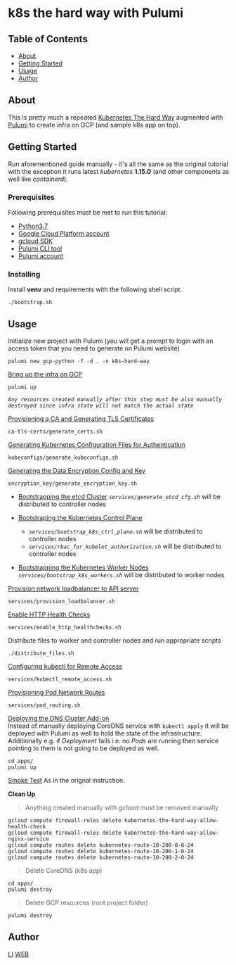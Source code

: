 # k8s the hard way with Pulumi

## Table of Contents
+ [About](#about)
+ [Getting Started](#getting_started)
+ [Usage](#usage)
+ [Author](#author)

## About <a name = "about"></a>
This is pretty much a repeated [Kubernetes The Hard Way](https://github.com/kelseyhightower/kubernetes-the-hard-way/) augmented with [Pulumi](https://www.pulumi.com/) to create infra on GCP (and sample k8s app on top).

## Getting Started <a name = "getting_started"></a>
Run aforementioned guide manually - it's all the same as the original tutorial with the exception it runs latest _kubernetes_ **1.15.0** (and other components as well like _containerd_).

### Prerequisites
Following prerequisites must be met to run this tutorial:
- [Python3.7](https://www.python.org/downloads/)
- [Google Cloud Platform account](https://cloud.google.com/gcp/getting-started/)
- [gcloud SDK](https://cloud.google.com/sdk/install)
- [Pulumi CLI tool](https://www.pulumi.com/docs/reference/install/)
- [Pulumi account](https://app.pulumi.com/signup)


### Installing

Install **venv** and requirements with the following shell script.
```shell-session
./bootstrap.sh
```

## Usage <a name = "usage"></a>

Initialize new project with Pulumi (you will get a prompt to login with an access token that you need to generate on Pulumi website)
```shell-session
pulumi new gcp-python -f -d . -n k8s-hard-way
```

[Bring up the infra on GCP](https://github.com/kelseyhightower/kubernetes-the-hard-way/blob/master/docs/03-compute-resources.md)
```shell-session
pulumi up
```

*`Any resources created manually after this step must be also manually destroyed since infra state will not match the actual state`*

[Provisioning a CA and Generating TLS Certificates](https://github.com/kelseyhightower/kubernetes-the-hard-way/blob/master/docs/04-certificate-authority.md)
```shell-session
ca-tls-certs/generate_certs.sh
```

[Generating Kubernetes Configuration Files for Authentication](https://github.com/kelseyhightower/kubernetes-the-hard-way/blob/master/docs/05-kubernetes-configuration-files.md)
```shell-session
kubeconfigs/generate_kubeconfigs.sh
```

[Generating the Data Encryption Config and Key](https://github.com/kelseyhightower/kubernetes-the-hard-way/blob/master/docs/06-data-encryption-keys.md)
```shell-session
encryption_key/generate_encryption_key.sh
```

* [Bootstrapping the etcd Cluster](https://github.com/kelseyhightower/kubernetes-the-hard-way/blob/master/docs/07-bootstrapping-etcd.md) *`services/generate_etcd_cfg.sh`* will be distributed to controller nodes

* [Bootstraping the Kubernetes Control Plane](https://github.com/kelseyhightower/kubernetes-the-hard-way/blob/master/docs/08-bootstrapping-kubernetes-controllers.md) 
    - *`services/bootstrap_k8s_ctrl_plane.sh`* will be distributed to controller nodes
    - *`services/rbac_for_kubelet_authorization.sh`* will be distributed to controller nodes

* [Bootstrapping the Kubernetes Worker Nodes](https://github.com/kelseyhightower/kubernetes-the-hard-way/blob/master/docs/09-bootstrapping-kubernetes-workers.md) *`services/bootstrap_k8s_workers.sh`* will be distributed to worker nodes

[Provision network loadbalancer to API server](https://github.com/kelseyhightower/kubernetes-the-hard-way/blob/master/docs/08-bootstrapping-kubernetes-controllers.md#provision-a-network-load-balancer)
```shell-session
services/provision_loadbalancer.sh
```

[Enable HTTP Health Checks](https://github.com/kelseyhightower/kubernetes-the-hard-way/blob/master/docs/08-bootstrapping-kubernetes-controllers.md#enable-http-health-checks)
```shell-session
services/enable_http_healthchecks.sh
```

Distribute files to worker and controller nodes and run appropriate scripts
```shell-session
./distribute_files.sh
```

[Configuring kubectl for Remote Access](https://github.com/kelseyhightower/kubernetes-the-hard-way/blob/master/docs/10-configuring-kubectl.md)
```shell-session
services/kubectl_remote_access.sh
```

[Provisioning Pod Network Routes](https://github.com/kelseyhightower/kubernetes-the-hard-way/blob/master/docs/11-pod-network-routes.md)
```shell-session
services/pod_routing.sh
```

[Deploying the DNS Cluster Add-on](https://github.com/kelseyhightower/kubernetes-the-hard-way/blob/master/docs/12-dns-addon.md)
<br/>Instead of manually deploying CoreDNS service with `kubectl apply` it will be deployed with Pulumi as well to hold the state of the infrastructure. Additionally e.g. if *Deployment* fails i.e. no *Pods* are running then service pointing to them is not going to be deployed as well.</br>
```shell-session
cd apps/
pulumi up
```

[Smoke Test](https://github.com/kelseyhightower/kubernetes-the-hard-way/blob/master/docs/13-smoke-test.md)
As in the orignal instruction.

**Clean Up**
>Anything created manually with *gcloud* must be removed manually
```shell-session
gcloud compute firewall-rules delete kubernetes-the-hard-way-allow-health-check
gcloud compute firewall-rules delete kubernetes-the-hard-way-allow-nginx-service
gcloud compute routes delete kubernetes-route-10-200-0-0-24
gcloud compute routes delete kubernetes-route-10-200-1-0-24
gcloud compute routes delete kubernetes-route-10-200-2-0-24
```
> Delete CoreDNS (k8s app)
```shell-session
cd apps/
pulumi destroy
```
> Delete GCP resources (root project folder)
```shell-session
pulumi destroy
```

## Author <a name = "author"></a>
[LI](https://www.linkedin.com/in/mazurekmichal/)
[WEB](http://www.stackblog.net/)


